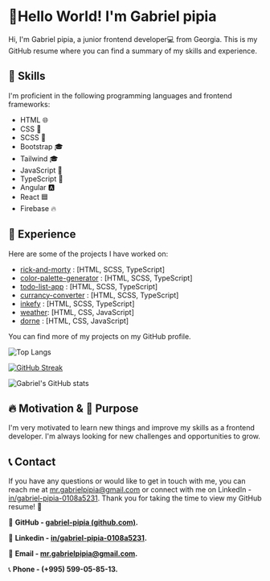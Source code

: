 
# 👋Hello World! I'm Gabriel pipia

Hi, I'm Gabriel pipia, a junior frontend developer💻 from Georgia. This is my GitHub resume where you can find a summary of my skills and experience.

## 🚀 Skills

I'm proficient in the following programming languages and frontend frameworks:

-   HTML 🌐
-   CSS 🎨
-   SCSS 🎨
-   Bootstrap 🎓
-   Tailwind 🎓
-   JavaScript 🚀
-   TypeScript 🚀
-   Angular 🅰️ 
-   React 🟦
-   Firebase 🔥

## 💼 Experience

Here are some of the projects I have worked on:

- [rick-and-morty](https://gp-rick-and-morty.netlify.app) : [HTML,  SCSS, TypeScript]
- [color-palette-generator](https://gp-color-palette-generator.netlify.app) : [HTML, SCSS, TypeScript]
- [todo-list-app](https://gp-todo-list-app.netlify.app) : [HTML,  SCSS, TypeScript]
- [currancy-converter](https://gp-currancy-converter.netlify.app) : [HTML,  SCSS, TypeScript]
- [inkefy](https://gp-inkefy.netlify.app) : [HTML,  SCSS, TypeScript]
- [weather](https://gp-weather.netlify.app/): [HTML,  CSS, JavaScript]
- [dorne](https://gp-dorne.netlify.app/) : [HTML,  CSS, JavaScript]


You can find more of my projects on my GitHub profile.

![Top Langs](https://github-readme-stats.vercel.app/api/top-langs/?username=gabriel-pipia&layout=compact)

[![GitHub Streak](https://github-readme-streak-stats.herokuapp.com?user=gabriel-pipia&theme=ambient-gradient&border_radius=5&date_format=j%20M%5B%20Y%5D&border=EBEBEB)](https://git.io/streak-stats)

![Gabriel's GitHub stats](https://github-readme-stats.vercel.app/api?username=gabriel-pipia&theme=ambient_gradient&show_icons=true)

## 🔥 Motivation & 🎯 Purpose

I'm very motivated to learn new things and improve my skills as a frontend developer. I'm always looking for new challenges and opportunities to grow.

## 📞 Contact

If you have any questions or would like to get in touch with me, you can reach me at mr.gabrielpipia@gmail.com or connect with me on LinkedIn - [in/gabriel-pipia-0108a5231](https://www.linkedin.com/in/gabriel-pipia-0108a5231). Thank you for taking the time to view my GitHub resume! 🤝

🔗 **GitHub - [gabriel-pipia (github.com)](https://github.com/gabriel-pipia).**

🔗 **Linkedin - [in/gabriel-pipia-0108a5231](https://www.linkedin.com/in/gabriel-pipia-0108a5231).**

📩 **Email - mr.gabrielpipia@gmail.com.**

 📞 **Phone - (+995) 599-05-85-13.**
